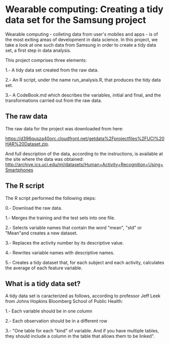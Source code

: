 # Wearable computing: Creating a tidy data set for the Samsung project 

Wearable computing - colleting data from user's mobiles and apps - is of the most exiting areas of development in data science. In this project, we take a look at one such data from Samsung in order to create a tidy data set, a first step in data analysis.

This project comprises three elements:

1.- A tidy data set created from the raw data.

2.- An R script, under the name run_analysis.R, that produces the tidy data set.

3.- A CodeBook.md which describes the variables, initial and final, and the transformations carried out from the raw data.

## The raw data

The raw data for the project was downloaded from here:

https://d396qusza40orc.cloudfront.net/getdata%2Fprojectfiles%2FUCI%20HAR%20Dataset.zip.

And full description of the data, according to the instructions, is available at the site where the data was obtained: http://archive.ics.uci.edu/ml/datasets/Human+Activity+Recognition+Using+Smartphones

## The R script 

The R script performed the following steps:

0.- Download the raw data.

1.- Merges the training and the test sets into one file.

2.- Selects variable names that contain the word "mean", "std" or "Mean"and creates a new dataset.

3.- Replaces the activity number by its descriptive value.

4.- Rewrites variable names with descriptive names.

5.- Creates a tidy dataset that, for each subject and each activity, calculates the average of each feature variable.

## What is a tidy data set?

A tidy data set is caracterized as follows, according to professor Jeff Leek from Johns Hopkins Bloomberg School of Public Health:

1.- Each variable should be in one column

2.- Each observation should be in a different row

3.- "One table for each "kind" of variable. And if you have multiple tables, they should include a column in the table that allows them to be linked".
